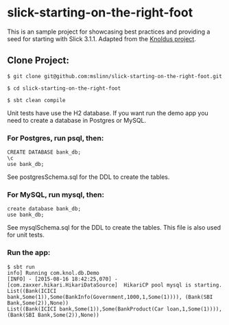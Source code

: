 # slick-starting-on-the-right-foot

This is an sample project for showcasing best practices and providing a seed for starting with Slick 3.1.1.
Adapted from the [Knoldus project](https://github.com/knoldus/slick-starting-on-the-right-foot).

## Clone Project:

```
$ git clone git@github.com:mslinn/slick-starting-on-the-right-foot.git

$ cd slick-starting-on-the-right-foot

$ sbt clean compile
```

Unit tests have use the H2 database. If you want run the demo app you need to create a database in Postgres or MySQL.

### For Postgres, run psql, then:

````
CREATE DATABASE bank_db;
\c
use bank_db;
````
See postgresSchema.sql for the DDL to create the tables.

### For MySQL, run mysql, then:

```
create database bank_db;
use bank_db;
```

See mysqlSchema.sql for the DDL to create the tables. This file is also used for unit tests.

### Run the app:

```
$ sbt run
info] Running com.knol.db.Demo
[INFO] - [2015-08-16 18:42:25,070] - [com.zaxxer.hikari.HikariDataSource]  HikariCP pool mysql is starting.
List((Bank(ICICI bank,Some(1)),Some(BankInfo(Government,1000,1,Some(1)))), (Bank(SBI Bank,Some(2)),None))
List((Bank(ICICI bank,Some(1)),Some(BankProduct(Car loan,1,Some(1)))), (Bank(SBI Bank,Some(2)),None))
```
